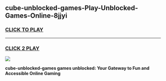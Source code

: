 
## cube-unblocked-games-Play-Unblocked-Games-Online-8jjyi
<h3>
<a href="https://premium76.site?title=cube-unblocked-games&ref=25A">CLICK TO PLAY</a></h3>
<hr>

<h3>
<a href="https://premium76.site?title=cube-unblocked-games&ref=25A">CLICK 2 PLAY</a>
  
</h3>

<a href="https://premium76.site?title=cube-unblocked-games&ref=25A"><img src="https://clearcache.store/games.png"></a>


**cube-unblocked-games games unblocked: Your Gateway to Fun and Accessible Online Gaming**
